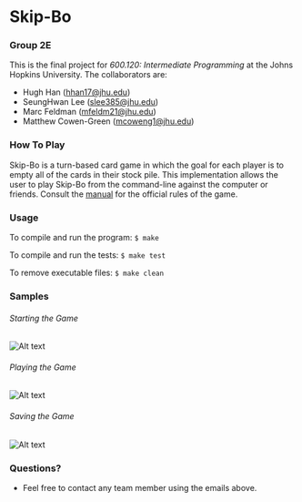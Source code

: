# Skip-Bo #

### Group 2E ###

This is the final project for *600.120: Intermediate Programming* at the Johns Hopkins University.
The collaborators are:
	
* Hugh Han		(hhan17@jhu.edu)
* SeungHwan Lee		(slee385@jhu.edu)
* Marc Feldman		(mfeldm21@jhu.edu)
* Matthew Cowen-Green	(mcoweng1@jhu.edu)

### How To Play ###

Skip-Bo is a turn-based card game in which the goal for each player is to empty all of the cards in their stock pile. This implementation allows the user to play Skip-Bo from the command-line against the computer or friends. Consult the [manual](http://service.mattel.com/instruction_sheets/42050.pdf) for the official rules of the game.

### Usage ###

To compile and run the program:
```$ make```

To compile and run the tests:
```$ make test```

To remove executable files:
```$ make clean```

### Samples ###

###### Starting the Game ######
![Alt text](/img/start.png "Starting the Game")


###### Playing the Game ######
![Alt text](/img/play.png "Playing the Game")


###### Saving the Game ######
![Alt text](/img/save.png "Saving the Game")

### Questions? ###

* Feel free to contact any team member using the emails above. 

